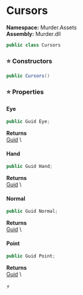 # Cursors

**Namespace:** Murder.Assets \
**Assembly:** Murder.dll

```csharp
public class Cursors
```

### ⭐ Constructors
```csharp
public Cursors()
```

### ⭐ Properties
#### Eye
```csharp
public Guid Eye;
```

**Returns** \
[Guid](https://learn.microsoft.com/en-us/dotnet/api/System.Guid?view=net-7.0) \
#### Hand
```csharp
public Guid Hand;
```

**Returns** \
[Guid](https://learn.microsoft.com/en-us/dotnet/api/System.Guid?view=net-7.0) \
#### Normal
```csharp
public Guid Normal;
```

**Returns** \
[Guid](https://learn.microsoft.com/en-us/dotnet/api/System.Guid?view=net-7.0) \
#### Point
```csharp
public Guid Point;
```

**Returns** \
[Guid](https://learn.microsoft.com/en-us/dotnet/api/System.Guid?view=net-7.0) \


⚡